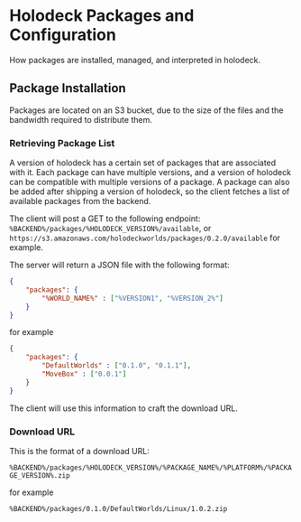 # Holodeck Packages and Configuration
How packages are installed, managed, and interpreted in holodeck.

## Package Installation

Packages are located on an S3 bucket, due to the size of the files and the 
bandwidth required to distribute them. 

### Retrieving Package List
A version of holodeck has a certain set of packages that are associated with it. 
Each package can have multiple versions, and a version of holodeck can be 
compatible with multiple versions of a package. A package can also be added
after shipping a version of holodeck, so the client fetches a list of available
packages from the backend.

The client will post a GET to the following endpoint:
`%BACKEND%/packages/%HOLODECK_VERSION%/available`, or
`https://s3.amazonaws.com/holodeckworlds/packages/0.2.0/available` for example.

The server will return a JSON file with the following format:

```json
{
    "packages": {
        "%WORLD_NAME%" : ["%VERSION1", "%VERSION_2%"]
    }
}
```

for example

```json
{
    "packages": {
        "DefaultWorlds" : ["0.1.0", "0.1.1"],
        "MoveBox" : ["0.0.1"]
    }
}
```

The client will use this information to craft the download URL.

### Download URL

This is the format of a download URL:

`%BACKEND%/packages/%HOLODECK_VERSION%/%PACKAGE_NAME%/%PLATFORM%/%PACKAGE_VERSION%.zip`

for example

`%BACKEND%/packages/0.1.0/DefaultWorlds/Linux/1.0.2.zip`
